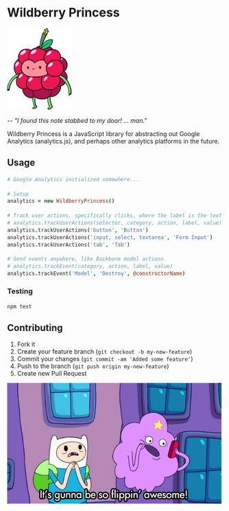 # Wildberry Princess

![Wildberry Princess](https://raw.githubusercontent.com/MatthewCallis/wildberry-princess/master/wildberry-princess.png)

_-- "I found this note stabbed to my door! ... man."_

Wildberry Princess is a JavaScript library for abstracting out Google Analytics (analytics.js), and perhaps other analytics platforms in the future.

## Usage

```coffeescript
# Google Analytics initialized somewhere...

# Setup
analytics = new WildberryPrincess()

# Track user actions, specifically clicks, where the label is the text content (button, div, tab, etc.) or form input name (input, select, textarea).
# analytics.trackUserActions(selector, category, action, label, value)
analytics.trackUserActions('button', 'Button')
analytics.trackUserActions('input, select, textarea', 'Form Input')
analytics.trackUserActions('tab', 'Tab')

# Send events anywhere, like Backbone model actions.
# analytics.trackEvent(category, action, label, value)
analytics.trackEvent('Model', 'Destroy', @constructorName)
```

### Testing

`npm test`

## Contributing

1. Fork it
2. Create your feature branch (`git checkout -b my-new-feature`)
3. Commit your changes (`git commit -am 'Added some feature'`)
4. Push to the branch (`git push origin my-new-feature`)
5. Create new Pull Request

![It's gunna be so flippin' awesome!](https://raw.githubusercontent.com/MatthewCallis/HotDogPrincess/master/awesome.gif)
